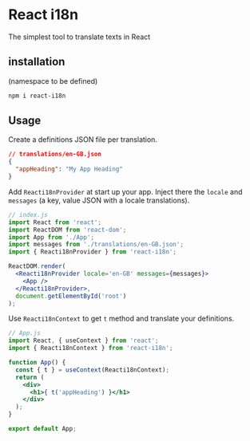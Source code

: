 # React i18n

The simplest tool to translate texts in React

## installation

(namespace to be defined)

```bash
npm i react-i18n
```

## Usage

Create a definitions JSON file per translation.

```JSON
// translations/en-GB.json
{
  "appHeading": "My App Heading"
}
```

Add `Reacti18nProvider` at start up your app. Inject there the `locale` and `messages` (a key, value JSON with a locale translations).

```jsx
// index.js
import React from 'react';
import ReactDOM from 'react-dom';
import App from './App';
import messages from './translations/en-GB.json';
import { Reacti18nProvider } from 'react-i18n';

ReactDOM.render(
  <Reacti18nProvider locale='en-GB' messages={messages}>
    <App />
  </Reacti18nProvider>,
  document.getElementById('root')
);
```

Use `Reacti18nContext` to get `t` method and translate your definitions.

```jsx
// App.js
import React, { useContext } from 'react';
import { Reacti18nContext } from 'react-i18n';

function App() {
  const { t } = useContext(Reacti18nContext);
  return (
    <div>
      <h1>{ t('appHeading') }</h1>
    </div>
  );
}

export default App;
```
